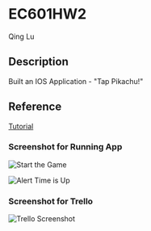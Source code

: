 # EC601HW2

Qing Lu

## Description 
Built an IOS Application - "Tap Pikachu!" 

## Reference 

[Tutorial](https://www.raywenderlich.com/143771)

### Screenshot for Running App
![Start the Game](http://i.imgur.com/uMZ89ak.png)

![Alert Time is Up](http://i.imgur.com/MJjPkmw.png)

### Screenshot for Trello
![Trello Screenshot](http://i.imgur.com/KTdUgCr.png)
